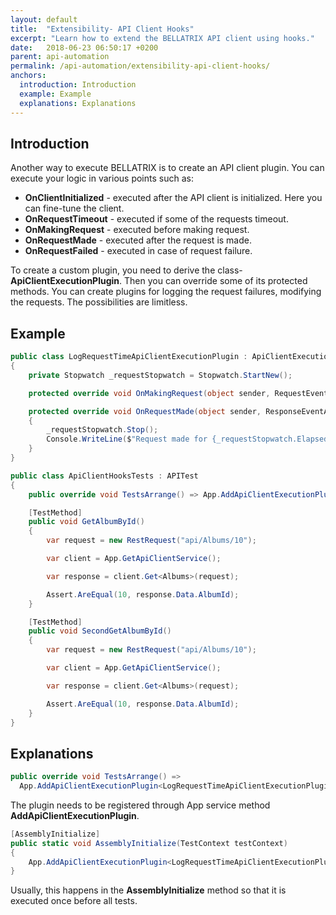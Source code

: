 ```yaml
---
layout: default
title:  "Extensibility- API Client Hooks"
excerpt: "Learn how to extend the BELLATRIX API client using hooks."
date:   2018-06-23 06:50:17 +0200
parent: api-automation
permalink: /api-automation/extensibility-api-client-hooks/
anchors:
  introduction: Introduction
  example: Example
  explanations: Explanations
---
```

Introduction
------------
Another way to execute BELLATRIX is to create an API client plugin. You can execute your logic in various points such as:
- **OnClientInitialized** - executed after the API client is initialized. Here you can fine-tune the client.
- **OnRequestTimeout** - executed if some of the requests timeout.
- **OnMakingRequest** - executed before making request.
- **OnRequestMade** - executed after the request is made.
- **OnRequestFailed** - executed in case of request failure.

To create a custom plugin, you need to derive the class- **ApiClientExecutionPlugin**. Then you can override some of its protected methods. You can create plugins for logging the request failures, modifying the requests. The possibilities are limitless.

Example
-------
```csharp
public class LogRequestTimeApiClientExecutionPlugin : ApiClientExecutionPlugin
{
    private Stopwatch _requestStopwatch = Stopwatch.StartNew();

    protected override void OnMakingRequest(object sender, RequestEventArgs client) => _requestStopwatch = Stopwatch.StartNew();

    protected override void OnRequestMade(object sender, ResponseEventArgs client)
    {
        _requestStopwatch.Stop();
        Console.WriteLine($"Request made for {_requestStopwatch.ElapsedMilliseconds}");
    }
}
```
```csharp
public class ApiClientHooksTests : APITest
{
    public override void TestsArrange() => App.AddApiClientExecutionPlugin<LogRequestTimeApiClientExecutionPlugin>();

    [TestMethod]
    public void GetAlbumById()
    {
        var request = new RestRequest("api/Albums/10");

        var client = App.GetApiClientService();

        var response = client.Get<Albums>(request);

        Assert.AreEqual(10, response.Data.AlbumId);
    }

    [TestMethod]
    public void SecondGetAlbumById()
    {
        var request = new RestRequest("api/Albums/10");

        var client = App.GetApiClientService();

        var response = client.Get<Albums>(request);

        Assert.AreEqual(10, response.Data.AlbumId);
    }
}
```

Explanations
------------
```csharp
public override void TestsArrange() => 
  App.AddApiClientExecutionPlugin<LogRequestTimeApiClientExecutionPlugin>();
```
The plugin needs to be registered through App service method **AddApiClientExecutionPlugin**.
```csharp
[AssemblyInitialize]
public static void AssemblyInitialize(TestContext testContext)
{
    App.AddApiClientExecutionPlugin<LogRequestTimeApiClientExecutionPlugin>();
}
```
Usually, this happens in the **AssemblyInitialize** method so that it is executed once before all tests.